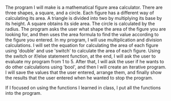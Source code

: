The program I will make is a mathematical figure area calculator. There are three shapes, a square, and a circle. Each figure has a different way of calculating its area. A triangle is divided into two by multiplying its base by its height. A square obtains its side area. The circle is calculated by the radius. The program asks the user what shape the area of the figure you are looking for, and then uses the area formula to find the value according to the figure you entered. In my program, I will use multiplication and division calculations. I will set the equation for calculating the area of each figure using 'double' and use 'switch' to calculate the area of each figure. Using the switch or if/else statement function, at the end, I will ask the user to evaluate my program from 1 to 5. After that, I will ask the user if he wants to do other calculations using 'bool', and then I will create an iterative program. I will save the values that the user entered, arrange them, and finally show the results that the user entered when he wanted to stop the program.

If I focused on using the functions I learned in class, I put all the functions into the program.
